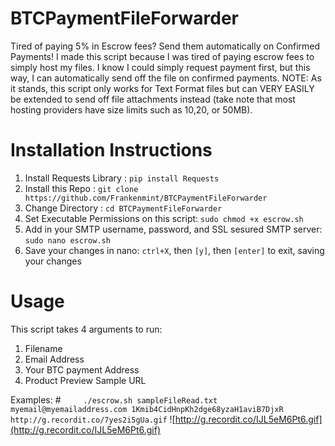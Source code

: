# BTCPaymentFileForwarder
Tired of paying 5% in Escrow fees?  Send them automatically on Confirmed Payments!  I made this script because I was tired of paying escrow fees to simply host my files.  I know I could simply request payment first, but this way, I can automatically send off the file on confirmed payments.  NOTE:  As it stands, this script only works for Text Format files but can VERY EASILY be extended to send off file attachments instead (take note that most hosting providers have size limits such as 10,20, or 50MB).

# Installation Instructions

1. Install Requests Library : `pip install Requests`
2. Install this Repo : `git clone https://github.com/Frankenmint/BTCPaymentFileForwarder`
3. Change Directory : `cd BTCPaymentFileForwarder`
3. Set Executable Permissions on this script: `sudo chmod +x escrow.sh`
4. Add in your SMTP username, password, and SSL sesured SMTP server:  `sudo nano escrow.sh`
5. Save your changes in nano: `ctrl+X`, then `[y]`, then `[enter]` to exit, saving your changes

# Usage

This script takes 4 arguments to run:

1. Filename
2. Email Address
3. Your BTC payment Address
4. Product Preview Sample URL

Examples:
#`		./escrow.sh sampleFileRead.txt myemail@myemailaddress.com 1Kmib4CidHnpKh2dge68yzaH1aviB7DjxR http://g.recordit.co/7yes2i5gUa.gif
` 
![http://g.recordit.co/IJL5eM6Pt6.gif](http://g.recordit.co/IJL5eM6Pt6.gif)
